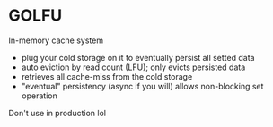# GOLFU
In-memory cache system
- plug your cold storage on it to eventually persist all setted data
- auto eviction by read count (LFU); only evicts persisted data
- retrieves all cache-miss from the cold storage
- "eventual" persistency (async if you will) allows non-blocking set operation

Don't use in production lol